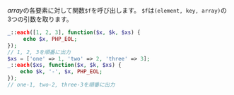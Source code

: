 *array*の各要素に対して関数`$f`を呼び出します。
`$f`は`(element, key, array)`の3つの引数を取ります。

```php
_::each([1, 2, 3], function($x, $k, $xs) {
     echo $x, PHP_EOL;
});
// 1, 2, 3を順番に出力
$xs = ['one' => 1, 'two' => 2, 'three' => 3];
_::each($xs, function($x, $k, $xs) {
    echo $k, '-', $x, PHP_EOL;
});
// one-1, two-2, three-3を順番に出力
```
